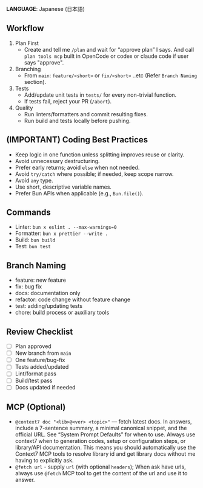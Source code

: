 **LANGUAGE**: Japanese (日本語)

## Workflow

1. Plan First
   - Create and tell me `/plan` and wait for “approve plan” I says. And call `plan tools mcp` built in OpenCode or codex or claude code if user says "approve".
2. Branching
   - From `main`: `feature/<short>` or `fix/<short>` ..etc (Refer `Branch Naming` section).
3. Tests
   - Add/update unit tests in `tests/` for every non-trivial function.
   - If tests fail, reject your PR (`/abort`).
4. Quality
   - Run linters/formatters and commit resulting fixes.
   - Run build and tests locally before pushing.

## (IMPORTANT) Coding Best Practices

- Keep logic in one function unless splitting improves reuse or clarity.
- Avoid unnecessary destructuring.
- Prefer early returns; avoid `else` when not needed.
- Avoid `try/catch` where possible; if needed, keep scope narrow.
- Avoid `any` type.
- Use short, descriptive variable names.
- Prefer Bun APIs when applicable (e.g., `Bun.file()`).

## Commands

- Linter: `bun x eslint . --max-warnings=0`
- Formatter: `bun x prettier --write .`
- Build: `bun build`
- Test: `bun test`

## Branch Naming

- feature: new feature
- fix: bug fix
- docs: documentation only
- refactor: code change without feature change
- test: adding/updating tests
- chore: build process or auxiliary tools

## Review Checklist

- [ ] Plan approved
- [ ] New branch from `main`
- [ ] One feature/bug-fix
- [ ] Tests added/updated
- [ ] Lint/format pass
- [ ] Build/test pass
- [ ] Docs updated if needed

## MCP (Optional)

- `@context7 doc "<lib>@<ver> <topic>"` — fetch latest docs. In answers, include
  a 7-sentence summary, a minimal canonical snippet, and the official URL. See
  “System Prompt Defaults” for when to use.
  Always use context7 when to generation codes, setup or configuration steps, or
  library/API documentation. This means you should automatically use the Context7 MCP
  tools to resolve library id and get library docs without me having to explicitly ask.
- `@fetch url` - supply `url` (with optional `headers`);
  When ask have urls, always use `@fetch` MCP tool to get the content of the url and use it to answer.
